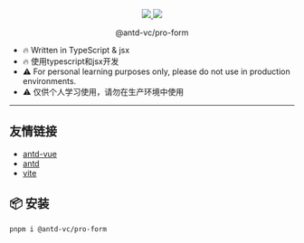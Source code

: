 <p align="center">
  <a href="https://www.npmjs.org/package/@antd-vc/pro-form">
    <img src="https://img.shields.io/npm/v/@antd-vc/pro-form.svg">
  </a>
  <a href="https://npmcharts.com/compare/@antd-vc/pro-form?minimal=true">
    <img src="https://img.shields.io/npm/dm/@antd-vc/pro-form.svg">
  </a>
  <br>
</p>

<p align="center">@antd-vc/pro-form</p>

- 🔥 Written in TypeScript & jsx
- 🔥 使用typescript和jsx开发
- ⚠️ For personal learning purposes only, please do not use in production environments.
- ⚠️ 仅供个人学习使用，请勿在生产环境中使用

---

## 友情链接

- [antd-vue](https://github.com/VueComponent/ant-design-vue)
- [antd](https://github.com/ant-design/ant-design)
- [vite](https://github.com/vitejs/vite)

## 📦 安装

```bash
pnpm i @antd-vc/pro-form
```
